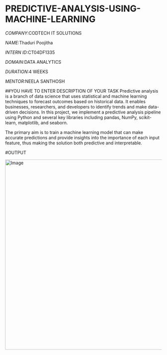 # PREDICTIVE-ANALYSIS-USING-MACHINE-LEARNING

*COMPANY*:CODTECH IT SOLUTIONS

*NAME*:Thaduri Poojitha

*INTERN ID*:CT04DF1335

*DOMAIN*:DATA ANALYTICS

*DURATION*:4 WEEKS

*MENTOR*:NEELA SANTHOSH

 ##YOU HAVE TO ENTER DESCRIPTION OF YOUR TASK Predictive analysis is a branch of data science that uses statistical and machine learning techniques to forecast outcomes based on historical data. It enables businesses, researchers, and developers to identify trends and make data-driven decisions. In this project, we implement a predictive analysis pipeline using Python and several key libraries including pandas, NumPy, scikit-learn, matplotlib, and seaborn.

The primary aim is to train a machine learning model that can make accurate predictions and provide insights into the importance of each input feature, thus making the solution both predictive and interpretable.

#OUTPUT

<img width="611" alt="Image" src="https://github.com/user-attachments/assets/d3248fdf-8bd5-4fd9-94fd-cb194fe995e3" />
